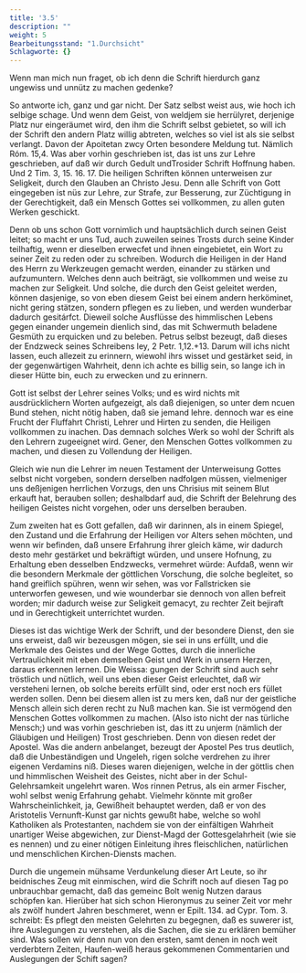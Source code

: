```yaml
---
title: '3.5'
description: ""
weight: 5
Bearbeitungsstand: "1.Durchsicht"
Schlagworte: {}
---
```

<!-- Seite 129 -->


Wenn man mich nun fraget, ob ich denn<!-- Seite 130 -->
die Schrift hierdurch ganz ungewiss und unnütz
zu machen gedenke?

So antworte ich, ganz und gar nicht. Der Satz
selbst weist aus, wie hoch ich selbige schage. Und wenn
dem Geist, von weldjem sie herrülyret, derjenige Platz
nur eingeräumet wird, den ihm die Schrift selbst gebietet,
so will ich der Schrift den andern Platz willig abtreten,
welches so viel ist als sie selbst verlangt. Davon
der Apoitetan zwcy Orten besondere Meldung tut.
Nämlich Róm. 15,4. Was aber vorhin geschrieben
ist, das ist uns zur Lehre geschrieben, auf daß
wir durch Gedult undTrosider Schrift Hoffnung
haben. Und 2 Tim. 3, 15. 16. 17. Die heiligen
Schriften können unterweisen zur Seligkeit,
durch den Glauben an Christo Jesu. Denn alle
Schrift von Gott eingegeben ist nüs zur Lehre,
zur Strafe, zur Besserung, zur Züchtigung in der
Gerechtigkeit, daß ein Mensch Gottes sei vollkommen,
zu allen guten Werken geschickt.

Denn ob uns schon Gott vornimlich und hauptsächlich
durch seinen Geist leitet; so macht er uns Tud, auch
zuweilen seines Trosts durch seine Kinder teilhaftig,
wenn er dieselben erwecfet und ihnen eingebietet, ein
Wort zu seiner Zeit zu reden oder zu schreiben. Wodurch
die Heiligen in der Hand des Herrn zu Werkzeugen
gemacht werden, einander zu stärken und aufzumuntern.
Welches denn auch beiträgt, sie vollkommen
und weise zu machen zur Seligkeit. Und solche,
die durch den Geist geleitet werden, können dasjenige,
so von eben diesem Geist bei einem andern herköminet,
nicht gering stätzen, sondern pflegen es zu lieben, und
werden wunderbar dadurch gesitárfct. Dieweil solche
Ausflüsse des himmlischen Lebens gegen einander ungemein
dienlich sind, das mit Schwermuth beladene Gesmüth
zu erquicken und zu beleben. Petrus selbst bezeugt,
daß dieses der Endzweck seines Schreibens ley,<!-- Seite 131 -->
2 Petr. 1,12.+13. Darum will ichs nicht lassen,
euch allezeit zu erinnern, wiewohl ihrs wisset und
gestärket seid, in der gegenwärtigen Wahrheit,
denn ich achte es billig sein, so lange ich in dieser
Hütte bin, euch zu erwecken und zu erinnern.

Gott ist selbst der Lehrer seines Volks; und es wird
nichts mit ausdrücklichern Worten aufgezeigt, als daß
diejenigen, so unter dem ncuen Bund stehen, nicht nötig
haben, daß sie jemand lehre. dennoch war
es eine Frucht der Fluffahrt Christi, Lehrer und Hirten
zu senden, die Heiligen vollkommen zu inachen. Das
demnach solches Werk so wohl der Schrift als den Lehrern
zugeeignet wird. Gener, den Menschen Gottes
vollkommen zu machen, und diesen zu Vollendung der
Heiligen.

Gleich wie nun die Lehrer im neuen Testament der
Unterweisung Gottes selbst nicht vorgeben, sondern
derselben nadfolgen müssen, vielmeniger uns deßjenigen
herrlichen Vorzugs, den uns Chrisius mit seinem
Blut erkauft hat, berauben sollen; deshalbdarf aud, die
Schrift der Belehrung des heiligen Geistes nicht vorgehen,
oder uns derselben berauben.

Zum zweiten hat es Gott gefallen, daß wir darinnen,
als in einem Spiegel, den Zustand und die Erfahrung
der Heiligen vor Alters sehen möchten, und wenn
wir befinden, daß unsere Erfahrung ihrer gleich käme,
wir dadurch desto mehr gestärket und bekräftigt würden,
und unsere Hofnung, zu Erhaltung eben desselben
Endzwecks, vermehret würde: Aufdaß, wenn wir die
besondern Merkmale der göttlichen Vorschung, die solche
begleitet, so hand greiflich spühren, wenn wir sehen,
was vor Fallstricken sie unterworfen gewesen, und wie
wounderbar sie dennoch von allen  befreit worden; mir
dadurch weise zur Seligkeit gemacyt, zu rechter Zeit
bejiraft und in Gerechtigkeit unterrichtet wurden.

Dieses ist das wichtige Werk der Schrift, und der<!-- Seite 132 -->
besondere Dienst, den sie uns erweist, daß wir bezeusgen
mögen, sie sei in uns erfüllt, und die Merkmale des
Geistes und der Wege Gottes, durch die innerliche
Vertraulichkeit mit eben demselben Geist und Werk in
unsern Herzen, daraus erkennen lernen. Die Weissa:
gungen der Schrift sind auch sehr tröstlich und nütlich,
weil uns eben dieser Geist erleuchtet, daß wir versteheni
lernen, ob solche bereits erfüllt sind, oder erst noch ers
füllet werden sollen. Denn bei diesem allen ist zu mers
ken, daß nur der geistliche Mensch allein sich deren recht
zu Nuß machen kan. Sie ist vermögend den Menschen
Gottes vollkommen zu machen. (Also isto nicht der nas
türliche Mensch;) und was vorhin geschrieben ist, das
itt zu unjerm (nämlich der Gläubigen und Heiligen)
Trost geschrieben. Denn von diesen redet der Apostel.
Was die andern anbelanget, bezeugt der Apostel Pes
trus deutlich, daß die Unbeständigen und Ungeleh,
rigen solche verdrehen zu ihrer eigenen Verdamins
niß. Dieses waren diejenigen, welche in der göttlis
chen und himmlischen Weisheit des Geistes, nicht aber
in der Schul-Gelehrsamkeit ungelehrt waren. Wos
rinnen Petrus, als ein armer Fischer, wohl selbst wenig
Erfahrung gehabt. Vielmehr könnte mit großer
Wahrscheinlichkeit, ja, Gewißheit behauptet werden,
daß er von des Aristotelis Vernunft-Kunst gar nichts
gewußt habe, welche so wohl Katholiken als Protestanten,
nachdem sie von der einfältigen Wahrheit unartiger
Weise abgewichen, zur Dienst-Magd der Gottesgelahrheit
(wie sie es nennen) und zu einer nötigen
Einleitung ihres fleischlichen, natürlichen und menschlichen
Kirchen-Diensts machen.

Durch die ungemein mühsame Verdunkelung dieser
Art Leute, so ihr beidnisches Zeug mit einmischen, wird
die Schrift noch auf diesen Tag po unbrauchbar gemacht,
daß das gemeinc Bolt wenig Nutzen daraus
schöpfen kan. Hierüber hat sich schon Hieronymus zu<!-- Seite 133 -->
seiner Zeit vor mehr als zwölf hundert Jahren beschmeret,
wenn er Epilt. 134. ad Cypr. Tom. 3. schreibt:
Es pflegt den meisten Gelehrten zu begegnen,
daß es suwerer ist, ihre Auslegungen zu verstehen,
als die Sachen, die sie zu erklären bemüher sind.
Was sollen wir denn nun von den ersten, samt denen in
noch weit verderbtern Zeiten, Haufen-weiß heraus
gekommenen Commentarien und Auslegungen der
Schift sagen?